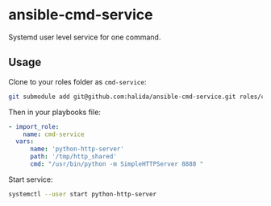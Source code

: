 # ansible-cmd-service

Systemd user level service for one command.

## Usage

Clone to your roles folder as `cmd-service`:

```sh
git submodule add git@github.com:halida/ansible-cmd-service.git roles/cmd-service
```

Then in your playbooks file:

```yaml
- import_role:
    name: cmd-service
  vars:
      name: 'python-http-server'
      path: '/tmp/http_shared'
      cmd: "/usr/bin/python -m SimpleHTTPServer 8888 "
```

Start service:

```sh
systemctl --user start python-http-server
```
